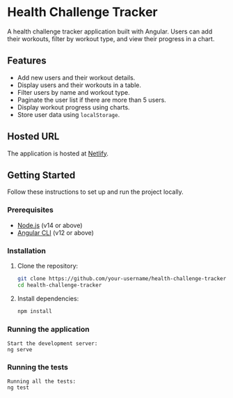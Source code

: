 # Health Challenge Tracker

A health challenge tracker application built with Angular. Users can add their workouts, filter by workout type, and view their progress in a chart.

## Features

- Add new users and their workout details.
- Display users and their workouts in a table.
- Filter users by name and workout type.
- Paginate the user list if there are more than 5 users.
- Display workout progress using charts.
- Store user data using `localStorage`.

## Hosted URL

The application is hosted at [Netlify](https://health-challenge-tracker.netlify.app/).

## Getting Started

Follow these instructions to set up and run the project locally.

### Prerequisites

- [Node.js](https://nodejs.org/en/download/) (v14 or above)
- [Angular CLI](https://angular.io/cli) (v12 or above)

### Installation

1. Clone the repository:

   ```bash
   git clone https://github.com/your-username/health-challenge-tracker.git
   cd health-challenge-tracker

2. Install dependencies:

    ```bash
    npm install

### Running the application

    Start the development server:
    ng serve

### Running the tests

    Running all the tests:
    ng test
